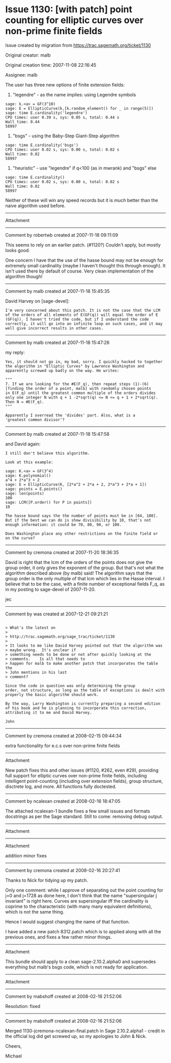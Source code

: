 # Issue 1130: [with patch] point counting for elliptic curves over non-prime finite fields

Issue created by migration from https://trac.sagemath.org/ticket/1130

Original creator: malb

Original creation time: 2007-11-08 22:16:45

Assignee: malb

The user has three new options of finite extension fields:
 1. "legendre" - as the name implies: using Legendre symbols

```
sage: k.<a> = GF(3^10)
sage: E = EllipticCurve(k,[k.random_element() for _ in range(5)])
sage: time E.cardinality('legendre')
CPU times: user 0.39 s, sys: 0.05 s, total: 0.44 s
Wall time: 0.44
58997
```


 1. "bsgs" - using the Baby-Step Giant-Step algorithm

```
sage: time E.cardinality('bsgs')
CPU times: user 0.02 s, sys: 0.00 s, total: 0.02 s
Wall time: 0.02
58997
```


 1. "heuristic" - use "legendre" if q<100 (as in mwrank) and "bsgs" else

```
sage: time E.cardinality()
CPU times: user 0.02 s, sys: 0.00 s, total: 0.02 s
Wall time: 0.02
58997
```


Neither of these will win any speed records but it is *much* better than the naive algorithm used before.


---

Attachment


---

Comment by robertwb created at 2007-11-18 09:11:09

This seems to rely on an earlier patch. (#1120?) Couldn't apply, but mostly looks good. 

One concern I have that the use of the hasse bound may not be enough for extremely small cardinality (maybe I haven't thought this through enough). It isn't used there by default of course. Very clean implementation of the algorithm though!


---

Comment by malb created at 2007-11-18 15:45:35

David Harvey on [sage-devel]:

```
I'm very concerned about this patch. It is not the case that the LCM
of the orders of all elements of E(GF(q)) will equal the order of E 
(GF(q)). I haven't tried the code, but if I understand the code
correctly, it will go into an infinite loop on such cases, and it may
well give incorrect results in other cases.
```



---

Comment by malb created at 2007-11-18 15:47:26

my reply:

```
Yes, it should not go in, my bad, sorry. I quickly hacked to together
the algorithm in "Elliptic Curves" by Lawrence Washington and 
apparently screwed up badly on the way. He writes:

"""
7. If we are looking for the #E(F_q), then repeat steps (1)-(6)  
[finding the order of a point, malb] with randomly chosen points 
in E(F_q) until the greatest common multiple of the orders divides
only one integer N with q + 1 -2*sqrt(q) <= N <= q + 1 + 2*sqrt(q). 
Then N = #E(F_q).
"""

Apparently I overread the 'divides' part. Also, what is a 
'greatest common divisor'?
```



---

Comment by malb created at 2007-11-18 15:47:58

and David again:


```
I still don't believe this algorithm.

Look at this example:

sage: K.<a> = GF(3^4)
sage: K.polynomial()
a^4 + 2*a^3 + 2
sage: E = EllipticCurve(K, [2*a^2 + 2*a + 2, 2*a^3 + 2*a + 1])
sage: points = E.points()
sage: len(points)
100
sage: LCM([P.order() for P in points])
10

The hasse bound says the the number of points must be in [64, 100].  
But if the best we can do is show divisibility by 10, that's not  
enough information: it could be 70, 80, 90, or 100.

Does Washington place any other restrictions on the finite field or  
on the curve?
```



---

Comment by cremona created at 2007-11-20 18:36:35

David is right that the lcm of the orders of the points does not give the group order, it only gives the exponent of the group.  But that's not what the algorithm described above (by malb) said!  The algorithm says that the group order is the only multiple of that lcm which lies in the Hasse interval.  I believe that to be the case, with a finite number of exceptional fields F_q, as in my posting to sage-devel of 2007-11-20.

jec


---

Comment by was created at 2007-12-21 09:21:21


```

> What's the latest on
>
> http://trac.sagemath.org/sage_trac/ticket/1130
>
> It looks to me like David Harvey pointed out that the algorithm was
> maybe wrong.  It's unclear if
> something needs to be done or not after quickly looking at the
> comments.    Is all that needs to
> happen for malb to make another patch that incorporates the table the
> John mentions in his last
> comment?

Since the code in question was only determining the group
order, not structure, as long as the table of exceptions is dealt with
properly the basic algorithm should work.

By the way, Larry Washington is currently preparing a second edition
of his book and he is planning to incorporate this correction,
attributing it to me and David Harvey.

John
```



---

Comment by cremona created at 2008-02-15 09:44:34

extra functionality for e.c.s over non-prime finite fields


---

Attachment

New patch fixes this and other issues (#1120, #262, even #29), providing full support for elliptic curves over non-prime finite fields, including intelligent point-counting (including over extension fields), group structure, disctrete log, and more.  All functions fully doctested.


---

Comment by ncalexan created at 2008-02-16 18:47:05

The attached ncalexan-1 bundle fixes a few small issues and formats docstrings as per the Sage standard.  Still to come: removing debug output.


---

Attachment


---

Attachment

addition minor fixes


---

Comment by cremona created at 2008-02-16 20:27:41

Thanks to Nick for tidying up my patch.

Only one comment:  while I approve of separating out the point counting for j=0 and j=1728 as done here, I don't think that the name "supersingular j invariant" is right here.  Curves are supersingular iff the cardinality is coprime to the characteristic (with many many equivalent definitions), which is not the same thing.

Hence I would suggest changing the name of that function.

I have added a new patch 8312.patch which is to applied along with all the previous ones, and fixes a few rather minor things.


---

Attachment

This bundle should apply to a clean sage-2.10.2.alpha0 and supersedes everything but malb's bsgs code, which is not ready for application.


---

Attachment


---

Comment by mabshoff created at 2008-02-16 21:52:06

Resolution: fixed


---

Comment by mabshoff created at 2008-02-16 21:52:06

Merged 1130-jcremona-ncalexan-final.patch in Sage 2.10.2.alpha1 - credit in the official log did get screwed up, so my apologies to John & Nick.

Cheers,

Michael
